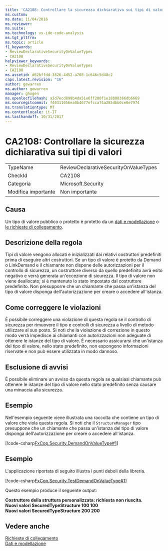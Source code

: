 ```yaml
---
title: 'CA2108: Controllare la sicurezza dichiarativa sui tipi di valore | Documenti Microsoft'
ms.custom: 
ms.date: 11/04/2016
ms.reviewer: 
ms.suite: 
ms.technology: vs-ide-code-analysis
ms.tgt_pltfrm: 
ms.topic: article
f1_keywords:
- ReviewDeclarativeSecurityOnValueTypes
- CA2108
helpviewer_keywords:
- ReviewDeclarativeSecurityOnValueTypes
- CA2108
ms.assetid: d62bffdd-3826-4d52-a708-1c646c5d48c2
caps.latest.revision: "16"
author: gewarren
ms.author: gewarren
manager: ghogen
ms.openlocfilehash: a2d7ecd899b4da51e6ff200f1e18b00366db6669
ms.sourcegitcommit: f40311056ea0b4677efcca74a285dbb0ce0e7974
ms.translationtype: MT
ms.contentlocale: it-IT
ms.lasthandoff: 10/31/2017
---
```

# <a name="ca2108-review-declarative-security-on-value-types"></a>CA2108: Controllare la sicurezza dichiarativa sui tipi di valori
|||  
|-|-|  
|TypeName|ReviewDeclarativeSecurityOnValueTypes|  
|CheckId|CA2108|  
|Categoria|Microsoft.Security|  
|Modifica importante|Non importante|  
  
## <a name="cause"></a>Causa  
 Un tipo di valore pubblico o protetto è protetto da un [dati e modellazione](/dotnet/framework/data/index) o [le richieste di collegamento](/dotnet/framework/misc/link-demands).  
  
## <a name="rule-description"></a>Descrizione della regola  
 Tipi di valore vengono allocati e inizializzati dai relativi costruttori predefiniti prima di eseguire altri costruttori. Se un tipo di valore è protetto da Demand o LinkDemand e il chiamante non dispone delle autorizzazioni per il controllo di sicurezza, un costruttore diverso da quello predefinito avrà esito negativo e verrà generata un'eccezione di sicurezza. Il tipo di valore non viene deallocato; si è mantenuto lo stato impostato dal costruttore predefinito. Non presupporre che un chiamante che passa un'istanza del tipo di valore disponga dell'autorizzazione per creare o accedere all'istanza.  
  
## <a name="how-to-fix-violations"></a>Come correggere le violazioni  
 È possibile correggere una violazione di questa regola se il controllo di sicurezza per rimuovere il tipo e controlli di sicurezza a livello di metodo utilizzare al suo posto. Si noti che la violazione di correzione in questo modo verrà impedisce ai chiamanti con autorizzazioni non adeguate di ottenere le istanze del tipo di valore. È necessario assicurarsi che un'istanza del tipo di valore, nello stato predefinito, non espongono informazioni riservate e non può essere utilizzata in modo dannoso.  
  
## <a name="when-to-suppress-warnings"></a>Esclusione di avvisi  
 È possibile eliminare un avviso da questa regola se qualsiasi chiamante può ottenere le istanze del tipo di valore nello stato predefinito senza causare una minaccia alla sicurezza.  
  
## <a name="example"></a>Esempio  
 Nell'esempio seguente viene illustrata una raccolta che contiene un tipo di valore che viola questa regola. Si noti che il `StructureManager` tipo presuppone che un chiamante che passa un'istanza del tipo di valore disponga dell'autorizzazione per creare o accedere all'istanza.  
  
 [!code-csharp[FxCop.Security.DemandOnValueType#1](../code-quality/codesnippet/CSharp/ca2108-review-declarative-security-on-value-types_1.cs)]  
  
## <a name="example"></a>Esempio  
 L'applicazione riportata di seguito illustra i punti deboli della libreria.  
  
 [!code-csharp[FxCop.Security.TestDemandOnValueType#1](../code-quality/codesnippet/CSharp/ca2108-review-declarative-security-on-value-types_2.cs)]  
  
 Questo esempio produce il seguente output:  
  
 **Costruttore della struttura personalizzata: richiesta non riuscita.**  
**Nuovi valori SecuredTypeStructure 100 100**  
**Nuovi valori SecuredTypeStructure 200 200**   
## <a name="see-also"></a>Vedere anche  
 [Richieste di collegamento](/dotnet/framework/misc/link-demands)   
 [Dati e modellazione](/dotnet/framework/data/index)